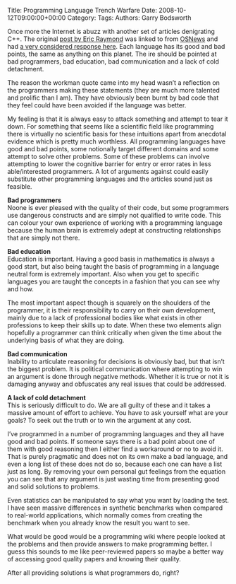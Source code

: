 Title: Programming Language Trench Warfare
Date: 2008-10-12T09:00:00+00:00
Category: 
Tags: 
Authors: Garry Bodsworth

Once more the Internet is abuzz with another set of articles denigrating C++. The original [post by Eric Raymond][1] was linked to from [OSNews][2] and had [a very considered response here][3]. Each language has its good and bad points, the same as anything on this planet. The ire should be pointed at bad programmers, bad education, bad communication and a lack of cold detachment.

The reason the workman quote came into my head wasn&#8217;t a reflection on the programmers making these statements (they are much more talented and prolific than I am). They have obviously been burnt by bad code that they feel could have been avoided if the language was better.

My feeling is that it is always easy to attack something and attempt to tear it down. For something that seems like a scientific field like programming there is virtually no scientific basis for these intuitions apart from anecdotal evidence which is pretty much worthless. All programming languages have good and bad points, some notionally target different domains and some attempt to solve other problems. Some of these problems can involve attempting to lower the cognitive barrier for entry or error rates in less able/interested programmers. A lot of arguments against could easily substitute other programming languages and the articles sound just as feasible.

**Bad programmers**  
Noone is ever pleased with the quality of their code, but some programmers use dangerous constructs and are simply not qualified to write code. This can colour your own experience of working with a programming language because the human brain is extremely adept at constructing relationships that are simply not there.

**Bad education**  
Education is important. Having a good basis in mathematics is always a good start, but also being taught the basis of programming in a language neutral form is extremely important. Also when you get to specific languages you are taught the concepts in a fashion that you can see why and how.

The most important aspect though is squarely on the shoulders of the programmer, it is their responsibility to carry on their own development, mainly due to a lack of professional bodies like what exists in other professions to keep their skills up to date. When these two elements align hopefully a programmer can think critically when given the time about the underlying basis of what they are doing.

**Bad communication**  
Inability to articulate reasoning for decisions is obviously bad, but that isn&#8217;t the biggest problem. It is political communication where attempting to win an argument is done through negative methods. Whether it is true or not it is damaging anyway and obfuscates any real issues that could be addressed.

**A lack of cold detachment**  
This is seriously difficult to do. We are all guilty of these and it takes a massive amount of effort to achieve. You have to ask yourself what are your goals? To seek out the truth or to win the argument at any cost.

I&#8217;ve programmed in a number of programming languages and they all have good and bad points. If someone says there is a bad point about one of them with good reasoning then I either find a workaround or no to avoid it. That is purely pragmatic and does not on its own make a bad language, and even a long list of these does not do so, because each one can have a list just as long. By removing your own personal gut feelings from the equation you can see that any argument is just wasting time from presenting good and solid solutions to problems.

Even statistics can be manipulated to say what you want by loading the test. I have seen massive differences in synthetic benchmarks when compared to real-world applications, which normally comes from creating the benchmark when you already know the result you want to see.

What would be good would be a programming wiki where people looked at the problems and then provide answers to make programming better. I guess this sounds to me like peer-reviewed papers so maybe a better way of accessing good quality papers and knowing their quality.

After all providing solutions is what programmers do, right?

 [1]: http://esr.ibiblio.org/?p=532
 [2]: http://osnews.com/comments/20381
 [3]: http://www.blogistan.co.uk/blog/mt.php/2008/10/10/the_enduring_appeal_of_c